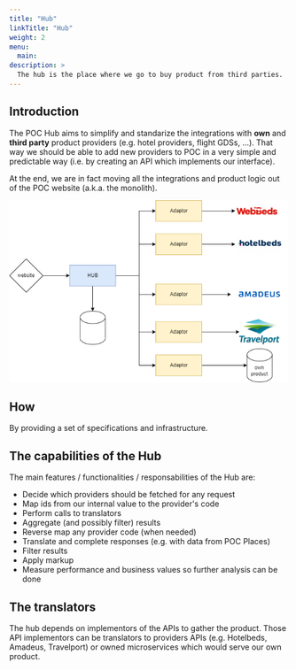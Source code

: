 ```yaml
---
title: "Hub"
linkTitle: "Hub"
weight: 2
menu:
  main:
description: >
  The hub is the place where we go to buy product from third parties. 
---
```


## Introduction

The POC Hub aims to simplify and standarize the integrations with **own** and **third party** product providers (e.g. hotel providers, flight GDSs, ...). That way we should be able to add new providers to POC in a very simple and predictable way (i.e. by creating an API which implements our interface). 

At the end, we are in fact moving all the integrations and product logic out of the POC website (a.k.a. the monolith).

![](hub1.png)

## How

By providing a set of specifications and infrastructure.

## The capabilities of the Hub

The main features / functionalities / responsabilities of the Hub are:

- Decide which providers should be fetched for any request
- Map ids from our internal value to the provider's code 
- Perform calls to translators
- Aggregate (and possibly filter) results
- Reverse map any provider code (when needed)
- Translate and complete responses (e.g. with data from POC Places)
- Filter results
- Apply markup
- Measure performance and business values so further analysis can be done

##  The translators

The hub depends on implementors of the APIs to gather the product. Those API implementors can be translators to providers 
APIs (e.g. Hotelbeds, Amadeus, Travelport) or owned microservices which would serve our own product.

